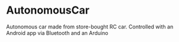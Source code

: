 # AutonomousCar
Autonomous car made from store-bought RC car. Controlled with an Android app via Bluetooth and an Arduino
